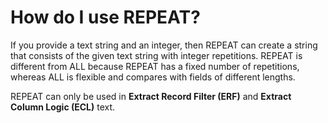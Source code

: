 
# How do I use REPEAT? 

If you provide a text string and an integer, then REPEAT can create a string that consists of the given text string with integer repetitions. REPEAT is different from ALL because REPEAT has a fixed number of repetitions, whereas ALL is flexible and compares with fields of different lengths.

REPEAT can only be used in **Extract Record Filter (ERF)** and **Extract Column Logic (ECL)** text.

